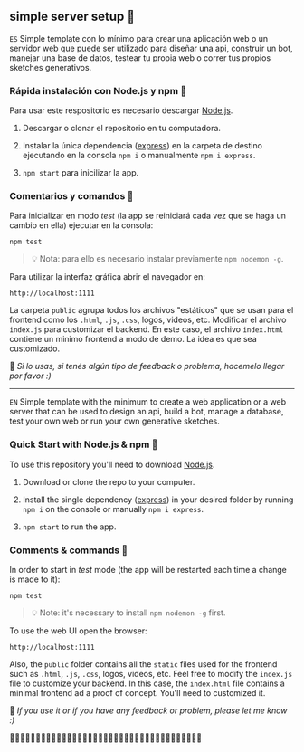 ## simple server setup 💭

`ES`
Simple template con lo mínimo para crear una aplicación web o un servidor web que puede ser utilizado para diseñar una api, construir un bot, manejar una base de datos, testear tu propia web o correr tus propios sketches generativos.

### Rápida instalación con Node.js y npm 🚩

Para usar este respositorio es necesario descargar [Node.js](https://nodejs.org/es/).

1. Descargar o clonar el repositorio en tu computadora.

2. Instalar la única dependencia ([express](https://expressjs.com/es/)) en la carpeta de destino ejecutando en la consola `npm i` o manualmente `npm i express`.

3. `npm start` para inicilizar la app.

### Comentarios y comandos 🚏

Para inicializar en modo *test* (la app se reiniciará cada vez que se haga un cambio en ella) ejecutar en la consola:

```
npm test
```
> 💡 Nota: para ello es necesario instalar previamente `npm nodemon -g`.

Para utilizar la interfaz gráfica abrir el navegador en:

```
http://localhost:1111
```

La carpeta `public` agrupa todos los archivos "estáticos" que se usan para el frontend como los `.html`, `.js`, `.css`, logos, videos, etc.
Modificar el archivo `index.js` para customizar el backend. En este caso, el archivo `index.html` contiene un minimo frontend a modo de demo. La idea es que sea customizado.

:wave: *Si lo usas, si tenés algún tipo de feedback o problema, hacemelo llegar por favor :)*

---


`EN`
Simple template with the minimum to create a web application or a web server that can be used to design an api, build a bot, manage a database, test your own web or run your own generative sketches.

### Quick Start with Node.js & npm 🚩

To use this repository you'll need to download [Node.js](https://nodejs.org/es/).

1. Download or clone the repo to your computer.

2. Install the single dependency ([express](https://expressjs.com/es/)) in your desired folder by running `npm i` on the console or manually `npm i express`.

3. `npm start` to run the app. 
 
### Comments & commands 🚏

In order to start in *test* mode (the app will be restarted each time a change is made to it):

```
npm test
```
> 💡 Note: it's necessary to install `npm nodemon -g` first.

To use the web UI open the browser:

```
http://localhost:1111
```

Also, the `public` folder contains all the `static` files used for the frontend such as `.html`, `.js`, `.css`, logos, videos, etc.
Feel free to modify the `index.js` file to customize your backend. In this case, the `index.html` file contains a minimal frontend ad a proof of concept. You'll need to customized it.

:wave: *If you use it or if you have any feedback or problem, please let me know :)*


:dizzy::dizzy::dizzy::dizzy::dizzy::dizzy::dizzy::dizzy::dizzy::dizzy::dizzy::dizzy::dizzy::dizzy::dizzy::dizzy::dizzy::dizzy::dizzy::dizzy::dizzy::dizzy::dizzy::dizzy::dizzy::dizzy::dizzy::dizzy::dizzy::dizzy::dizzy::dizzy::dizzy::dizzy::dizzy::dizzy::dizzy:
